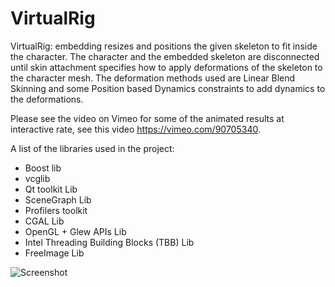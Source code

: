 VirtualRig
===================================

VirtualRig: embedding resizes and positions the given skeleton to fit inside the character. The character and the embedded skeleton are disconnected until skin attachment specifies how to apply deformations of the skeleton to the character mesh. The deformation methods used are Linear Blend Skinning and some Position based Dynamics constraints to add dynamics to the deformations.

Please see the video on Vimeo for some of the animated results at interactive rate, see this video https://vimeo.com/90705340.

A list of the libraries used in the project:
- Boost lib
- vcglib
- Qt toolkit Lib
- SceneGraph Lib 
- Profilers toolkit
- CGAL Lib
- OpenGL + Glew APIs Lib
- Intel Threading Building Blocks (TBB) Lib
- FreeImage Lib

![Screenshot](https://github.com/NadineAB/VirtualRig/blob/master/Screen%20Shot.png)
